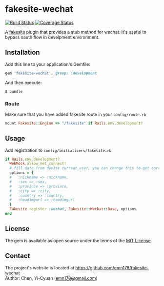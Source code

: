 # fakesite-wechat

[![Build Status](https://api.travis-ci.org/emn178/fakesite-wechat.png)](https://travis-ci.org/emn178/fakesite-wechat)
[![Coverage Status](https://coveralls.io/repos/emn178/fakesite-wechat/badge.svg?branch=master)](https://coveralls.io/r/emn178/fakesite-wechat?branch=master)

A [fakesite](https://github.com/emn178/fakesite) plugin that provides a stub method for wechat. It's useful to bypass oauth flow in develpment environment.

## Installation

Add this line to your application's Gemfile:

```ruby
gem 'fakesite-wechat', group: :development
```

And then execute:

    $ bundle

### Route
Make sure that you have added fakesite route in your `config/route.rb`
```Ruby
mount Fakesite::Engine => "/fakesite" if Rails.env.development?
```

## Usage
Add registration to `config/initializers/fakesite.rb`
```Ruby
if Rails.env.development?
  WebMock.allow_net_connect!
  # fill data from devise current_user, you can change this to get correct data automatically
  options = {
  #   :nickname => :nickname,
  #   :sex => :sex, 
  #   :province => :province, 
  #   :city => :city, 
  #   :country => :country, 
  #   :headimgurl => :headimgurl
  }
  Fakesite.register :wechat, Fakesite::Wechat::Base, options
end
```

## License

The gem is available as open source under the terms of the [MIT License](http://opensource.org/licenses/MIT).

## Contact
The project's website is located at https://github.com/emn178/fakesite-wechat  
Author: Chen, Yi-Cyuan (emn178@gmail.com)

